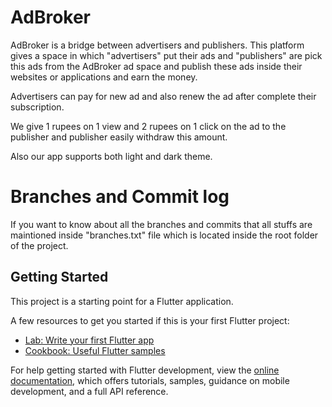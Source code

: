 # AdBroker

AdBroker is a bridge between advertisers and publishers. This platform gives a space in which "advertisers" put their ads and "publishers" are pick this ads from the AdBroker ad space and publish these ads inside their websites or applications and earn the money.  

Advertisers can pay for new ad and also renew the ad after complete their subscription.

We give 1 rupees on 1 view and 2 rupees on 1 click on the ad to the publisher and publisher easily withdraw this amount.

Also our app supports both light and dark theme.

# Branches and Commit log
If you want to know about all the branches and commits that all stuffs are maintioned inside "branches.txt" file which is located inside the root folder of the project.

## Getting Started

This project is a starting point for a Flutter application.

A few resources to get you started if this is your first Flutter project:

- [Lab: Write your first Flutter app](https://docs.flutter.dev/get-started/codelab)
- [Cookbook: Useful Flutter samples](https://docs.flutter.dev/cookbook)

For help getting started with Flutter development, view the
[online documentation](https://docs.flutter.dev/), which offers tutorials,
samples, guidance on mobile development, and a full API reference.

